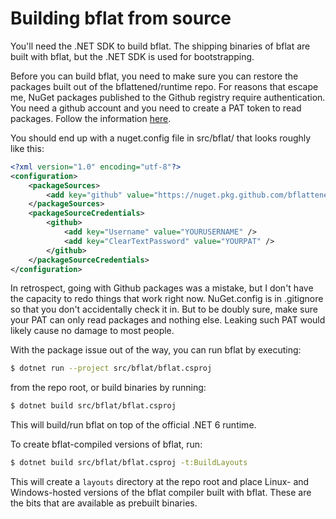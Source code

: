 # Building bflat from source

You'll need the .NET SDK to build bflat. The shipping binaries of bflat are built with bflat, but the .NET SDK is used for bootstrapping.

Before you can build bflat, you need to make sure you can restore the packages built out of the bflattened/runtime repo. For reasons that escape me, NuGet packages published to the Github registry require authentication. You need a github account and you need to create a PAT token to read packages. Follow the information [here](https://docs.github.com/en/packages/working-with-a-github-packages-registry/working-with-the-nuget-registry).

You should end up with a nuget.config file in src/bflat/ that looks roughly like this:

```xml
<?xml version="1.0" encoding="utf-8"?>
<configuration>
    <packageSources>
        <add key="github" value="https://nuget.pkg.github.com/bflattened/index.json" />
    </packageSources>
    <packageSourceCredentials>
        <github>
            <add key="Username" value="YOURUSERNAME" />
            <add key="ClearTextPassword" value="YOURPAT" />
        </github>
    </packageSourceCredentials>
</configuration>
```

In retrospect, going with Github packages was a mistake, but I don't have the capacity to redo things that work right now. NuGet.config is in .gitignore so that you don't accidentally check it in. But to be doubly sure, make sure your PAT can only read packages and nothing else. Leaking such PAT would likely cause no damage to most people.

With the package issue out of the way, you can run bflat by executing:

```bash
$ dotnet run --project src/bflat/bflat.csproj
```

from the repo root, or build binaries by running:

```bash
$ dotnet build src/bflat/bflat.csproj
```

This will build/run bflat on top of the official .NET 6 runtime.

To create bflat-compiled versions of bflat, run:

```bash
$ dotnet build src/bflat/bflat.csproj -t:BuildLayouts
```

This will create a `layouts` directory at the repo root and place Linux- and Windows-hosted versions of the bflat compiler built with bflat. These are the bits that are available as prebuilt binaries.
